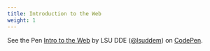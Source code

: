 ```yaml
---
title: Introduction to the Web
weight: 1
---
```


<p data-height="600" data-theme-id="33744" data-slug-hash="xxYXKWz" data-default-tab="js" data-user="lsuddem" data-embed-version="2" data-pen-title="Intro to the Web" data-editable="true" class="codepen">See the Pen <a href="https://codepen.io/lsuddem/pen/xxYXKWz">Intro to the Web</a> by LSU DDE (<a href="https://codepen.io/lsuddem">@lsuddem</a>) on <a href="https://codepen.io">CodePen</a>.</p>
<script async src="https://static.codepen.io/assets/embed/ei.js"></script>
